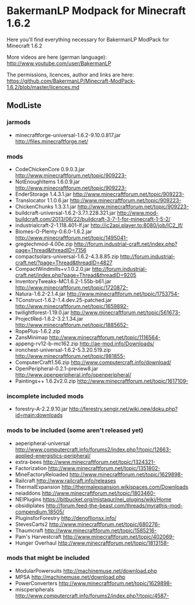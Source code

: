 # BakermanLP Modpack for Minecraft 1.6.2
Here you'll find everything necessary for BakermanLP ModPack for Minecraft 1.6.2

More videos are here (german language): 
<http://www.youtube.com/user/BakermanLP>

The permissions, licences, author and links are here:
<https://github.com/BakermanLP/Minecraft-ModPack-1.6.2/blob/master/licences.md>

## ModListe
### jarmods
* minecraftforge-universal-1.6.2-9.10.0.817.jar <http://files.minecraftforge.net/>

### mods
* CodeChickenCore 0.9.0.3.jar <http://www.minecraftforum.net/topic/909223->
* NotEnoughItems 1.6.0.9.jar <http://www.minecraftforum.net/topic/909223->
* EnderStorage 1.4.3.1.jar <http://www.minecraftforum.net/topic/909223->
* Translocator 1.1.0.6.jar <http://www.minecraftforum.net/topic/909223->
* ChickenChunks 1.3.3.1.jar <http://www.minecraftforum.net/topic/909223->
* buildcraft-universal-1.6.2-3.7.1.228.321.jar <http://www.mod-buildcraft.com/2013/06/22/buildcraft-3-7-1-for-minecraft-1-5-2/>
* industrialcraft-2-1.118.401-lf.jar <http://ic2api.player.to:8080/job/IC2_lf/>
* Biomes-O-Plenty-0.6.0-1.6.2.jar <http://www.minecraftforum.net/topic/1495041->
* gregtechmod-4.00e.zip <http://forum.industrial-craft.net/index.php?page=Thread&threadID=7156>
* compactsolars-universal-1.6.2-4.3.8.85.zip <http://forum.industrial-craft.net/?page=Thread&threadID=4827>
* CompactWindmills+v.1.0.2.0.jar <http://forum.industrial-craft.net/index.php?page=Thread&threadID=9205>
* InventoryTweaks-MC1.6.2-1.55b-b61.jar <http://www.minecraftforum.net/topic/1720872->
* Natura-1.6.2-2.1.4.jar <http://www.minecraftforum.net/topic/1753754->
* TConstruct-1.6.2-1.4.dev.25-patched.jar <http://www.minecraftforum.net/topic/1659892->
* twilightforest-1.19.0.jar <http://www.minecraftforum.net/topic/561673->
* ProjectRed-1.6.2-3.2.1.34.jar <http://www.minecraftforum.net/topic/1885652->
* RopePlus-1.6.2.zip 
* ZansMinimap <http://www.minecraftforum.net/topic/1116564->
* appeng-rv12-b-mc162.zip <http://ae-mod.info/Downloads/>
* ironchest-universal-1.6.2-5.3.20.519.zip <http://www.minecraftforum.net/topic/981855->
* ComputerCraft1.56.zip <http://www.computercraft.info/download/>
* OpenPeripheral-0.2.1-preview8.jar <http://www.openperipheral.info/openperipheral/>
* Paintings++ 1.6.2v2.0.zip <http://www.minecraftforum.net/topic/1617109->

### incomplete included mods
* forestry-A-2.2.9.10.jar <http://ferestry.sengir.net/wiki.new/doku.php?id=main:downloads>

### mods to be included (some aren't released yet)
* aeperipheral-universal <http://www.computercraft.info/forums2/index.php?/topic/12663-applied-energistics-peripheral/>
* extra-bees <http://www.minecraftforum.net/topic/1324321->
* Factorization <http://www.minecraftforum.net/topic/1351802->
* MineFactoryReloaded <http://www.minecraftforum.net/topic/1629898->
* Railcraft <http://www.railcraft.info/releases>
* ThermalExpansion <http://thermalexpansion.wikispaces.com/Downloads>
* neiaddons <http://www.minecraftforum.net/topic/1803460->
* NEIPlugins <https://bitbucket.org/mistaqur/nei_plugins/wiki/Home>
* obsidiplates <http://forum.feed-the-beast.com/threads/myrathis-mod-compendium.18505/>
* PluginsforForestry <http://denoflionsx.info/>
* StevesCarts2 <http://www.minecraftforum.net/topic/680276->
* Thaumcraft <http://www.minecraftforum.net/topic/1585216->
* Pam's Harvestcraft <http://www.minecraftforum.net/topic/402069->
* Hunger Overhaul <http://www.minecraftforum.net/topic/1813158->

### mods that might be included
* ModularPowersuits <http://machinemuse.net/download.php>
* MPSA <http://machinemuse.net/download.php>
* PowerConverters <http://www.minecraftforum.net/topic/1629898->
* miscperipherals <http://www.computercraft.info/forums2/index.php?/topic/4587->

